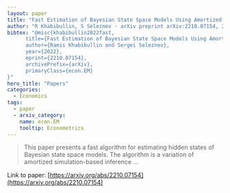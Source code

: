 ```yaml
---
layout: paper
title: "Fast Estimation of Bayesian State Space Models Using Amortized Simulation-Based Inference"
author: "R Khabibullin, S Seleznev - arXiv preprint arXiv:2210.07154, 2022 - arxiv.org"
bibtex: "@misc{khabibullin2022fast,
      title={Fast Estimation of Bayesian State Space Models Using Amortized Simulation-Based Inference}, 
      author={Ramis Khabibullin and Sergei Seleznev},
      year={2022},
      eprint={2210.07154},
      archivePrefix={arXiv},
      primaryClass={econ.EM}
}"
hero_title: "Papers"
categories:
  - Economics
tags:
  - paper
  - arxiv_category:
    name: econ.EM
    tooltip: Econometrics
---
```

>This paper presents a fast algorithm for estimating hidden states of Bayesian state space models. The algorithm is a variation of amortized simulation-based inference …

Link to paper: [https://arxiv.org/abs/2210.07154](https://arxiv.org/abs/2210.07154)


